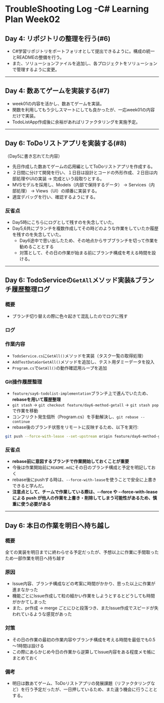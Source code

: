 # TroubleShooting Log -C# Learning Plan Week02

## Day 4: リポジトリの整理を行う(#6)
- C#学習リポジトリをポートフォリオとして提出できるように。構成の統一とREADMEの整備を行う。
- また、ソリューションファイルを追加し、各プロジェクトをソリューションで管理するように変更。  

 ---

## Day 4: 数あてゲームを実装する(#7)
- week01の内容を活かし、数あてゲームを実装。
- 関数を利用してもう少しスマートにしても良かったが、一応week01の内容だけで実装。
- TodoListApp作成後に余裕があればリファクタリングを実施予定。

 ---

## Day 6: ToDoリストアプリを実装する(#8)
（Day5に書き忘れてた内容）
- 先日作成した数あてゲームの応用編としてToDoリストアプリを作成する。
- ２日間に分けて開発を行い、１日目は設計とコードの外形作成、２日目は内部処理やUIの実装 -> 完成という段取りとする。
- MVSモデルを採用し、Models（内部で保持するデータ） -> Services（内部処理） -> Views（UI）の順番に実装する。
- 適宜デバッグを行い、確認するようにする。

### 反省点
- Day5時にこちらにログとして残すのを失念していた。
- Day5,6共にブランチを複数作成してその時どのような作業をしていたか履歴を残すのを失念していた。
  - Day6途中で思い出したため、その地点からサブブランチを切って作業を勧めることとする
  - 対策として、その日の作業が始まる前にブランチ構成を考える時間を設ける。

 ---

## Day 6: TodoServiceの`GetAll`メソッド実装&ブランチ履歴整理ログ
### 概要
- ブランチ切り替えの際に色々起きて混乱したのでログに残す

### ログ
### 作業内容
- `TodoService.cs`に`GetAll()`メソッドを実装（タスク一覧の取得処理）
- `AddTestDataGorGetAll()`メソッドを追加し、テスト用ダミーデータを投入
- `Program.cs`で`GetAll()`の動作確認用ループを追加

### Git操作履歴整理
- `feature/say6-todolist-implementation`ブランチ上で進んでいたため、**rebaseを用いて履歴整理**
- `git stash` -> `git checkout feature/day6-method-getall` -> `git stash pop`で作業を移動
- コンフリクト発生個所（Program.cs）を手動解決し、`git rebase --continue`
- rebase後のブランチ状態をリモートに反映するため、以下を実行:
```bash
git push --force-with-lease --set-upstream origin feature/day6-method-getall
```

### 反省点
- **rebase前に意図するブランチで作業開始しておくことが重要**
- 今後は作業開始前に`README.md`にその日のブランチ構成と予定を明記しておく
- rebase後にpushする時は、`--force-with-lease`を使うことで安全に上書きできると学んだ。
- **注意点として、チームで作業している際は、--force や --force-with-lease による push が他人の作業を上書き・削除してしまう可能性があるため、慎重に使う必要がある**

 ---

## Day 6: 本日の作業を明日へ持ち越し
### 概要
全ての実装を明日までに終わらせる予定だったが、予想以上に作業に手間取ったため一部作業を明日へ持ち越す

### 原因
- Issue内容、ブランチ構成などの考案に時間がかかり、思った以上に作業が進まなかった
- 機能ごとにIssue作成して粒の細かい作業をしようとするとどうしても時間がかかてしまった
- また、pr作成 -> merge ごとにひと段落つき、またIssue作成でスピードが失われているような感覚があった

### 対策
- その日の作業の最初の作業内容やブランチ構成を考える時間を最低でも0.5～1時間は設ける
- この際にあらかじめ今日の作業から逆算してIssue内容をある程度メモ帳にまとめておく

### 備考
- 明日は数あてゲーム、ToDoリストアプリの発展課題（リファクタリングなど）を行う予定だったが、一日押しているため、また違う機会に行うこととする。

